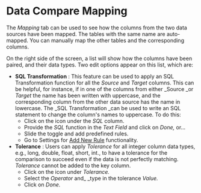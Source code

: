 # Data Compare Mapping

The _Mapping_ tab can be used to see how the columns from the two data sources have been mapped. The tables with the same name are auto-mapped. You can manually map the other tables and the corresponding columns. 

On the right side of the screen, a list will show how the columns have been paired, and their data types. Two edit options appear on this list, which are:

* **SQL Transformation** : This feature can be used to apply an SQL Transformation function for all the _Source_ and _Target_ columns. This can be helpful, for instance, if in one of the columns from either _Source _or _Target_ the name has been written with uppercase, and the corresponding column from the other data source has the name in lowercase. The _SQL Transformation _can be used to write an SQL statement to change the column's names to uppercase. To do this:
  * Click on the icon under the _SQL_ column.
  * Provide the _SQL_ function in the _Text Field_ and click on _Done,_ or... 
  * Slide the toggle and add predefined rules.
  * Go to Settings for [Add New Rule](https://app.gitbook.com/@dataq/s/docs/\~/drafts/-MWOAN922BH54Ft3iFk\_/settings) functionality.
* **Tolerance** : Users can apply _Tolerance_ for all integer column data types, e.g., long, double, float, short, int., to have a tolerance for the comparison to succeed even if the data is not perfectly matching. _Tolerance_ cannot be added to the key column.
  * Click on the icon under _Tolerance._
  * Select the _Operator_ and_ _type in the tolerance _Value._
  * Click on _Done._

